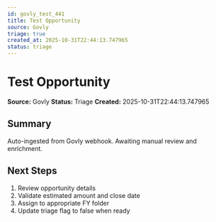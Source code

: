 ```yaml
---
id: govly_test_441
title: Test Opportunity
source: Govly
triage: true
created_at: 2025-10-31T22:44:13.747965
status: triage
---
```


# Test Opportunity

**Source:** Govly
**Status:** Triage
**Created:** 2025-10-31T22:44:13.747965

## Summary

Auto-ingested from Govly webhook. Awaiting manual review and enrichment.

## Next Steps

1. Review opportunity details
2. Validate estimated amount and close date
3. Assign to appropriate FY folder
4. Update triage flag to false when ready
